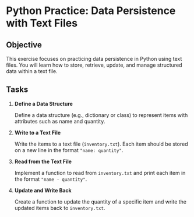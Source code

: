 # Python Practice: Data Persistence with Text Files

## Objective

This exercise focuses on practicing data persistence in Python using text files. You will learn how to store, retrieve, update, and manage structured data within a text file.

## Tasks

1. **Define a Data Structure**

   Define a data structure (e.g., dictionary or class) to represent items with attributes such as name and quantity.

2. **Write to a Text File**

   Write the items to a text file (`inventory.txt`). Each item should be stored on a new line in the format `"name: quantity"`.

3. **Read from the Text File**

   Implement a function to read from `inventory.txt` and print each item in the format `"name - quantity"`.

4. **Update and Write Back**

   Create a function to update the quantity of a specific item and write the updated items back to `inventory.txt`.
